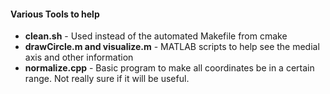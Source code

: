 #### Various Tools to help
 - **clean.sh** - Used instead of the automated Makefile from cmake
 - **drawCircle.m and visualize.m** - MATLAB scripts to help see the medial axis and other information
 - **normalize.cpp** - Basic program to make all coordinates be in a certain range. Not really sure if it will be useful.
